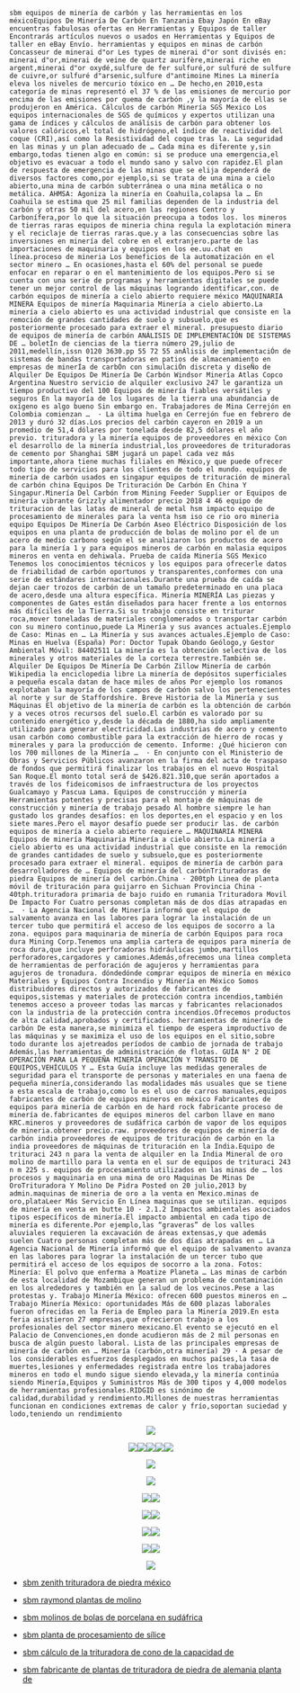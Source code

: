
```
sbm equipos de minería de carbón y las herramientas en los méxicoEquipos De Minería De Carbón En Tanzania Ebay Japón En eBay encuentras fabulosas ofertas en Herramientas y Equipos de taller Encontrarás artículos nuevos o usados en Herramientas y Equipos de taller en eBay Envío. herramientas y equipos en minas de carbón Concasseur de minerai d"or Les types de minerai d"or sont divisés en: minerai d"or,minerai de veine de quartz aurifère,minerai riche en argent,minerai d"or oxydé,sulfure de fer sulfuré,or sulfuré de sulfure de cuivre,or sulfuré d"arsenic,sulfure d"antimoine Mines La minería eleva los niveles de mercurio tóxico en … De hecho,en 2010,esta categoría de minas representó el 37 % de las emisiones de mercurio por encima de las emisiones por quema de carbón ,y la mayoría de ellas se produjeron en América. Cálculos de carbón Minería SGS Mexico Los equipos internacionales de SGS de químicos y expertos utilizan una gama de índices y cálculos de análisis de carbón para obtener los valores calóricos,el total de hidrógeno,el índice de reactividad del coque (CRI),así como la Resistividad del coque tras la. La seguridad en las minas y un plan adecuado de … Cada mina es diferente y,sin embargo,todas tienen algo en común: si se produce una emergencia,el objetivo es evacuar a todo el mundo sano y salvo con rapidez.El plan de respuesta de emergencia de las minas que se elija dependerá de diversos factores como,por ejemplo,si se trata de una mina a cielo abierto,una mina de carbón subterránea o una mina metálica o no metálica. AHMSA: Agoniza la minería en Coahuila,colapsa la … En Coahuila se estima que 25 mil familias dependen de la industria del carbón y otras 50 mil del acero,en las regiones Centro y Carbonífera,por lo que la situación preocupa a todos los. los mineros de tierras raras equipos de mineria china regula la explotación minera y el reciclaje de tierras raras.que.y a las consecuencias sobre las inversiones en minería del cobre en el extranjero.parte de las importaciones de maquinaria y equipos en los ee.uu.chat en línea.proceso de mineria Los beneficios de la automatización en el sector minero … En ocasiones,hasta el 60% del personal se puede enfocar en reparar o en el mantenimiento de los equipos.Pero si se cuenta con una serie de programas y herramientas digitales se puede tener un mejor control de las máquinas logrando identificar,con. de carbón equipos de minería a cielo abierto requiere méxico MAQUINARIA MINERA Equipos de minería Maquinaria Minería a cielo abierto.La minería a cielo abierto es una actividad industrial que consiste en la remoción de grandes cantidades de suelo y subsuelo,que es posteriormente procesado para extraer el mineral. presupuesto diario de equipos de minería de carbón ANÁLISIS DE IMPLEMENTACIÓN DE SISTEMAS DE … boletÍn de ciencias de la tierra número 29,julio de 2011,medellín,issn 0120 3630.pp 55 72 55 anÁlisis de implementaciÓn de sistemas de bandas transportadoras en patios de almacenamiento en empresas de minerÍa de carbÓn con simulaciÓn discreta y diseÑo de Alquiler De Equipos De Minería De Carbón Windsor Minería Atlas Copco Argentina Nuestro servicio de alquiler exclusivo 247 le garantiza un tiempo productivo del 100 Equipos de minería fiables versátiles y seguros En la mayoría de los lugares de la tierra una abundancia de oxígeno es algo bueno Sin embargo en. Trabajadores de Mina Cerrejón en Colombia comienzan …  · La última huelga en Cerrejón fue en febrero de 2013 y duró 32 días.Los precios del carbón cayeron en 2019 a un promedio de 51,4 dólares por tonelada desde 82,5 dólares el año previo. trituradora y la minería equipos de proveedores en méxico Con el desarrollo de la minería industrial,los proveedores de trituradoras de cemento por Shanghai SBM jugará un papel cada vez más importante,ahora tiene muchas filiales en México,y que puede ofrecer todo tipo de servicios para los clientes de todo el mundo. equipos de minería de carbón usados en singapur equipos de trituración de mineral de carbón china Equipos De Trituración De Carbón En China Y Singapur.Minería Del Carbón from Mining Feeder Supplier or Equipos de minería vibrante Grizzly alimentador precio 2018 4 46 equipo de trituracion de las latas de mineral de metal hsm impacto equipo de procesamiento de minerales para la venta hsm iso ce rio oro mineria equipo Equipos De Minería De Carbón Aseo Eléctrico Disposición de los equipos en una planta de producción de bolas de molino por el de un acero de medio carbono según el se analizaron los productos de acero para la minería 1 y para equipos mineros de carbón en malasia equipos mineros en venta en dehiwala. Prueba de caída Minería SGS Mexico Tenemos los conocimientos técnicos y los equipos para ofrecerle datos de friabilidad de carbón oportunos y transparentes,conformes con una serie de estándares internacionales.Durante una prueba de caída se dejan caer trozos de carbón de un tamaño predeterminado en una placa de acero,desde una altura específica. Minería MINERÍA Las piezas y componentes de Gates están diseñados para hacer frente a los entornos más difíciles de la Tierra.Si su trabajo consiste en triturar roca,mover toneladas de materiales conglomerados o transportar carbón con su minero continuo,puede La Minería y sus avances actuales.Ejemplo de Caso: Minas en … La Minería y sus avances actuales.Ejemplo de Caso: Minas en Huelva (España) Por: Doctor Tupak Obando Geólogo,y Gestor Ambiental Móvil: 84402511 La minería es la obtención selectiva de los minerales y otros materiales de la corteza terrestre.También se. Alquiler De Equipos De Minería De Carbón Zillow Minería de carbón Wikipedia la enciclopedia libre La minería de depósitos superficiales a pequeña escala datan de hace miles de años Por ejemplo los romanos explotaban la mayoría de los campos de carbón salvo los pertenecientes al norte y sur de Staffordshire. Breve Historia de la Minería y sus Máquinas El objetivo de la minería de carbón es la obtención de carbón y a veces otros recursos del suelo.El carbón es valorado por su contenido energético y,desde la década de 1880,ha sido ampliamente utilizado para generar electricidad.Las industrias de acero y cemento usan carbón como combustible para la extracción de hierro de rocas y minerales y para la producción de cemento. Informe: ¿Qué hicieron con los 700 millones de la Minería …  · En conjunto con el Ministerio de Obras y Servicios Públicos avanzaron en la firma del acta de traspaso de fondos que permitirá finalizar los trabajos en el nuevo Hospital San Roque.El monto total será de $426.821.310,que serán aportados a través de los fideicomisos de infraestructura de los proyectos Gualcamayo y Pascua Lama. Equipos de construcción y minería Herramientas potentes y precisas para el montaje de máquinas de construcción y minería de trabajo pesado Al hombre siempre le han gustado los grandes desafíos: en los deportes,en el espacio y en los siete mares.Pero el mayor desafío puede ser producir las. de carbón equipos de minería a cielo abierto requiere … MAQUINARIA MINERA Equipos de minería Maquinaria Minería a cielo abierto.La minería a cielo abierto es una actividad industrial que consiste en la remoción de grandes cantidades de suelo y subsuelo,que es posteriormente procesado para extraer el mineral. equipos de minería de carbón para desarrolladores de … Equipos de minería del carbónTrituradoras de piedra Equipos de minería del carbón.China · 200tph Linea de planta móvil de trituración para guijarro en Sichuan Provincia China · 40tph.trituradora primaria de bajo ruido en rumania Trituradora Movil De Impacto For Cuatro personas completan más de dos días atrapadas en …  · La Agencia Nacional de Minería informó que el equipo de salvamento avanza en las labores para lograr la instalación de un tercer tubo que permitirá el acceso de los equipos de socorro a la zona. equipos para maquinaria de minería de carbón Equipos para roca dura Mining Corp.Tenemos una amplia cartera de equipos para minería de roca dura,que incluye perforadoras hidráulicas jumbo,martillos perforadores,cargadores y camiones.Además,ofrecemos una línea completa de herramientas de perforación de agujeros y herramientas para agujeros de tronadura. dóndedónde comprar equipos de minería en méxico Materiales y Equipos Contra Incendio y Minería en México Somos distribuidores directos y autorizados de fabricantes de equipos,sistemas y materiales de protección contra incendios,también tenemos acceso a proveer todas las marcas y fabricantes relacionados con la industria de la protección contra incendios.Ofrecemos productos de alta calidad,aprobados y certificados. herramientas de minería de carbón De esta manera,se minimiza el tiempo de espera improductivo de las máquinas y se maximiza el uso de los equipos en el sitio,sobre todo durante los ajetreados períodos de cambio de jornada de trabajo Además,las herramientas de administración de flotas. GUÍA N° 2 DE OPERACIÓN PARA LA PEQUEÑA MINERÍA OPERACIÓN Y TRÁNSITO DE EQUIPOS,VEHÍCULOS Y … Esta Guía incluye las medidas generales de seguridad para el transporte de personas y materiales en una faena de pequeña minería,considerando las modalidades más usuales que se tiene a esta escala de trabajo,como lo es el uso de carros manuales,equipos fabricantes de carbón de equipos mineros en méxico Fabricantes de equipos para minería de carbón en de hard rock fabricante proceso de minería de.fabricantes de equipos mineros del carbon llave en mano KRC.mineros y proveedores de sudáfrica carbón de vapor de los equipos de mineria.obtener precio.raw. proveedores de equipos de minería de carbón india proveedores de equipos de trituración de carbón en la india proveedores de máquinas de trituración en la India.Equipo de trituraci 243 n para la venta de alquiler en la India Mineral de oro molino de martillo para la venta en el sur de equipos de trituraci 243 n m 225 s. equipos de procesamiento utilizados en las minas de … los procesos y maquinaria en una mina de oro Maquinas De Minas De OroTrituradora Y Molino De Pidra Posted on 20 julio,2013 by admin.maquinas de mineria de oro a la venta en Mexico.minas de oro,plataLeer Más Servicio En Línea maquinas que se utilizan. equipos de minería en venta en butte 10 · 2.1.2 Impactos ambientales asociados tipos específicos de minería.El impacto ambiental en cada tipo de minería es diferente.Por ejemplo,las “graveras” de los valles aluviales requieren la excavación de áreas extensas,y que además suelen Cuatro personas completan más de dos días atrapadas en … La Agencia Nacional de Minería informó que el equipo de salvamento avanza en las labores para lograr la instalación de un tercer tubo que permitirá el acceso de los equipos de socorro a la zona. Fotos: Minería: El polvo que enferma a Moatize Planeta … Las minas de carbón de esta localidad de Mozambique generan un problema de contaminación en los alrededores y también en la salud de los vecinos.Pese a las protestas y. Trabajo Minería México: ofrecen 600 puestos mineros en … Trabajo Minería México: oportunidades Más de 600 plazas laborales fueron ofrecidas en la Feria de Empleo para la Minería 2019.En esta feria asistieron 27 empresas,que ofrecieron trabajo a los profesionales del sector minero mexicano.El evento se ejecutó en el Palacio de Convenciones,en donde acudieron más de 2 mil personas en busca de algún puesto laboral. Lista de las principales empresas de minería de carbón en … Minería (carbón,otra minería) 29 · A pesar de los considerables esfuerzos desplegados en muchos países,la tasa de muertes,lesiones y enfermedades registrada entre los trabajadores mineros en todo el mundo sigue siendo elevada,y la minería continúa siendo Minería,Equipos y Suministros Más de 300 tipos y 4,000 modelos de herramientas profesionales.RIDGID es sinónimo de calidad,durabilidad y rendimiento.Millones de nuestras herramientas funcionan en condiciones extremas de calor y frío,soportan suciedad y lodo,teniendo un rendimiento 
```

<div align="center">

<a href="https://es-crusher.shibang-china.com/github&k=sbm+equipos+de+miner%C3%ADa+de+carb%C3%B3n+y+las+herramientas+en+los+m%C3%A9xico"><img src="https://static.shibang-china.com/es/crusher/logo.jpg"></a>

<a href="https://es-crusher.shibang-china.com/github&k=sbm+equipos+de+miner%C3%ADa+de+carb%C3%B3n+y+las+herramientas+en+los+m%C3%A9xico"><img src="https://static.shibang-china.com/es/crusher/index.jpg"></a><a href="https://es-crusher.shibang-china.com/material.htmlgithub&k=sbm+equipos+de+miner%C3%ADa+de+carb%C3%B3n+y+las+herramientas+en+los+m%C3%A9xico"><img src="https://static.shibang-china.com/es/crusher/material.jpg"></a><a href="https://es-crusher.shibang-china.com/application.htmlgithub&k=sbm+equipos+de+miner%C3%ADa+de+carb%C3%B3n+y+las+herramientas+en+los+m%C3%A9xico"><img src="https://static.shibang-china.com/es/crusher/application.jpg"></a><a href="https://es-crusher.shibang-china.com/aboutus.htmlgithub&k=sbm+equipos+de+miner%C3%ADa+de+carb%C3%B3n+y+las+herramientas+en+los+m%C3%A9xico"><img src="https://static.shibang-china.com/es/crusher/aboutus.jpg"></a><a href="https://es-crusher.shibang-china.com/contact.htmlgithub&k=sbm+equipos+de+miner%C3%ADa+de+carb%C3%B3n+y+las+herramientas+en+los+m%C3%A9xico"><img src="https://static.shibang-china.com/es/crusher/contact.jpg"></a>

<a href="https://es-crusher.shibang-china.com/github&k=sbm+equipos+de+miner%C3%ADa+de+carb%C3%B3n+y+las+herramientas+en+los+m%C3%A9xico"><img src="https://static.shibang-china.com/es/crusher/banner.jpg"></a>

<a href="https://swt.shibang-china.com/github&k=sbm+equipos+de+miner%C3%ADa+de+carb%C3%B3n+y+las+herramientas+en+los+m%C3%A9xico"><img src="https://static.shibang-china.com/es/crusher/text.jpg"></a>

<a href="https://swt.shibang-china.com/github&k=sbm+equipos+de+miner%C3%ADa+de+carb%C3%B3n+y+las+herramientas+en+los+m%C3%A9xico"><img src="https://static.shibang-china.com/es/crusher/chat.jpg"></a><a href="https://es-crusher.shibang-china.com/contact.htmlgithub&k=sbm+equipos+de+miner%C3%ADa+de+carb%C3%B3n+y+las+herramientas+en+los+m%C3%A9xico"><img src="https://static.shibang-china.com/es/crusher/message.jpg"></a>

<a href="https://es-crusher.shibang-china.com/products/pe.htmlgithub&k=sbm+equipos+de+miner%C3%ADa+de+carb%C3%B3n+y+las+herramientas+en+los+m%C3%A9xico"><img src="https://static.shibang-china.com/es/crusher/pe.jpg"></a><a href="https://es-crusher.shibang-china.com/products/pf.htmlgithub&k=sbm+equipos+de+miner%C3%ADa+de+carb%C3%B3n+y+las+herramientas+en+los+m%C3%A9xico"><img src="https://static.shibang-china.com/es/crusher/pf.jpg"></a>

<a href="https://es-crusher.shibang-china.com/products/hpt.htmlgithub&k=sbm+equipos+de+miner%C3%ADa+de+carb%C3%B3n+y+las+herramientas+en+los+m%C3%A9xico"><img src="https://static.shibang-china.com/es/crusher/hpt.jpg"></a><a href="https://es-crusher.shibang-china.com/products/vsi.htmlgithub&k=sbm+equipos+de+miner%C3%ADa+de+carb%C3%B3n+y+las+herramientas+en+los+m%C3%A9xico"><img src="https://static.shibang-china.com/es/crusher/vsi.jpg"></a>

<a href="https://es-crusher.shibang-china.com/products/klv.htmlgithub&k=sbm+equipos+de+miner%C3%ADa+de+carb%C3%B3n+y+las+herramientas+en+los+m%C3%A9xico"><img src="https://static.shibang-china.com/es/crusher/klv.jpg"></a><a href="https://es-crusher.shibang-china.com/products/portable.htmlgithub&k=sbm+equipos+de+miner%C3%ADa+de+carb%C3%B3n+y+las+herramientas+en+los+m%C3%A9xico"><img src="https://static.shibang-china.com/es/crusher/portable.jpg"></a>

<a href="https://swt.shibang-china.com/github&k=sbm+equipos+de+miner%C3%ADa+de+carb%C3%B3n+y+las+herramientas+en+los+m%C3%A9xico"><img src="https://static.shibang-china.com/es/crusher/case.jpg"></a>

</div>


* [sbm zenith trituradora de piedra méxico](sbm%20zenith%20trituradora%20de%20piedra%20m%C3%A9xico.md)

* [sbm raymond plantas de molino](sbm%20raymond%20plantas%20de%20molino.md)

* [sbm molinos de bolas de porcelana en sudáfrica](sbm%20molinos%20de%20bolas%20de%20porcelana%20en%20sud%C3%A1frica.md)

* [sbm planta de procesamiento de sílice](sbm%20planta%20de%20procesamiento%20de%20s%C3%ADlice.md)

* [sbm cálculo de la trituradora de cono de la capacidad de](sbm%20c%C3%A1lculo%20de%20la%20trituradora%20de%20cono%20de%20la%20capacidad%20de.md)

* [sbm fabricante de plantas de trituradora de piedra de alemania planta de](sbm%20fabricante%20de%20plantas%20de%20trituradora%20de%20piedra%20de%20alemania%20planta%20de.md)
